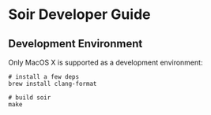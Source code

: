 # Soir Developer Guide

## Development Environment

Only MacOS X is supported as a development environment:

    # install a few deps
    brew install clang-format

    # build soir
    make
